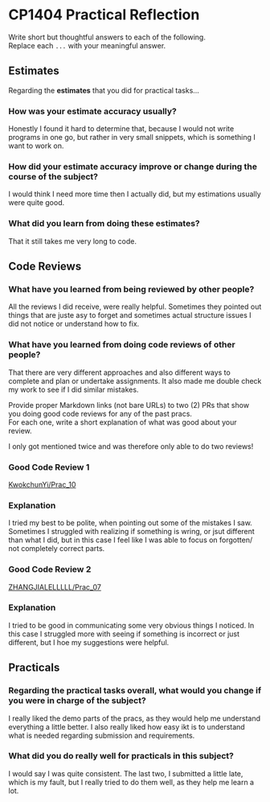 # CP1404 Practical Reflection

Write short but thoughtful answers to each of the following.  
Replace each `...` with your meaningful answer.

## Estimates

Regarding the **estimates** that you did for practical tasks...

### How was your estimate accuracy usually?

Honestly I found it hard to determine that, because I would not write programs in one go, 
but rather in very small snippets, which is something I want to work on. 

### How did your estimate accuracy improve or change during the course of the subject?

I would think I need more time then I actually did, but my estimations usually were quite good.

### What did you learn from doing these estimates?

That it still takes me very long to code. 

## Code Reviews

### What have you learned from being reviewed by other people?

All the reviews I did receive, were really helpful. 
Sometimes they pointed out things that are juste asy to forget and sometimes actual 
structure issues I did not notice or understand how to fix. 

### What have you learned from doing code reviews of other people?

That there are very different approaches 
and also different ways to complete and plan or undertake assignments. 
It also made me double check my work to see if I did similar mistakes.

Provide proper Markdown links (not bare URLs) to two (2) PRs that show you doing good code reviews for any of the past
pracs.  
For each one, write a short explanation of what was good about your review.

I only got mentioned twice and was therefore only able to do two reviews!
### Good Code Review 1

[KwokchunYi/Prac_10](https://github.com/KwokchunYi/CP1404-Practical/commit/bcb477437500949c117af4dac857d6ea126ae375)

### Explanation

I tried my best to be polite, when pointing out some of the mistakes I saw. 
Sometimes I struggled with realizing if something is wring, or jsut different than what I did, but in this case I feel like
I was able to focus on forgotten/ not completely correct parts. 

### Good Code Review 2

[ZHANGJIALELLLLL/Prac_07](https://github.com/ZHANGJIALELLLLL/cp1404practicals./pull/5#pullrequestreview-2456547810)

### Explanation

I tried to be good in communicating some very obvious things I noticed. 
In this case I struggled more with seeing if something is incorrect or just different, but I hoe my suggestions 
were helpful.

## Practicals

### Regarding the **practical tasks** overall, what would you change if you were in charge of the subject?

I really liked the demo parts of the pracs, as they would help me understand everything a little better.
I also really liked how easy ikt is to understand what is needed regarding submission and requirements.

### What did you do really well for practicals in this subject?

I would say I was quite consistent. The last two, I submitted a little late, which is my fault, 
but I really tried to do them well, as they help me learn a lot. 